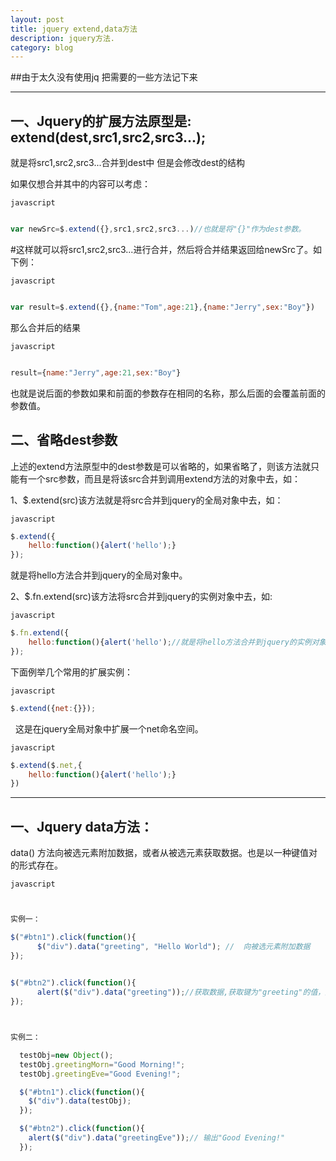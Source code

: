 ```yaml
---
layout: post
title: jquery extend,data方法
description: jquery方法.
category: blog
---
```


##由于太久没有使用jq 把需要的一些方法记下来

---

一、Jquery的扩展方法原型是: extend(dest,src1,src2,src3...);
---


就是将src1,src2,src3...合并到dest中 但是会修改dest的结构

如果仅想合并其中的内容可以考虑：

``` javascript ```


``` javascript 

var newSrc=$.extend({},src1,src2,src3...)//也就是将"{}"作为dest参数。

```


#这样就可以将src1,src2,src3...进行合并，然后将合并结果返回给newSrc了。如下例：

``` javascript ```


``` javascript 

var result=$.extend({},{name:"Tom",age:21},{name:"Jerry",sex:"Boy"}) 

```

那么合并后的结果


``` javascript ```


``` javascript 

result={name:"Jerry",age:21,sex:"Boy"}

```

也就是说后面的参数如果和前面的参数存在相同的名称，那么后面的会覆盖前面的参数值。



二、省略dest参数
---

上述的extend方法原型中的dest参数是可以省略的，如果省略了，则该方法就只能有一个src参数，而且是将该src合并到调用extend方法的对象中去，如：

1、$.extend(src)该方法就是将src合并到jquery的全局对象中去，如：

``` javascript ```


``` javascript 
$.extend({
	hello:function(){alert('hello');}
});

```

就是将hello方法合并到jquery的全局对象中。

2、$.fn.extend(src)该方法将src合并到jquery的实例对象中去，如:

``` javascript ```


``` javascript 
$.fn.extend({
	hello:function(){alert('hello');//就是将hello方法合并到jquery的实例对象中。}
});

```
下面例举几个常用的扩展实例：

``` javascript ```


``` javascript 
$.extend({net:{}});

```
 
这是在jquery全局对象中扩展一个net命名空间。



``` javascript ```


``` javascript 
$.extend($.net,{
	hello:function(){alert('hello');}
})

``` 

---

一、Jquery  data方法：
---

data() 方法向被选元素附加数据，或者从被选元素获取数据。也是以一种键值对的形式存在。
 



``` javascript ```


``` javascript 


实例一：

$("#btn1").click(function(){ 
      $("div").data("greeting", "Hello World"); //  向被选元素附加数据
});
 

$("#btn2").click(function(){ 
      alert($("div").data("greeting"));//获取数据,获取键为"greeting"的值，应该为Hello World
});



实例二：

  testObj=new Object();
  testObj.greetingMorn="Good Morning!";
  testObj.greetingEve="Good Evening!";

  $("#btn1").click(function(){
    $("div").data(testObj);
  });

  $("#btn2").click(function(){
    alert($("div").data("greetingEve"));// 输出"Good Evening!"
  });

```








[Mukosame]:    http://sun035.github.io  "Mukosame"
